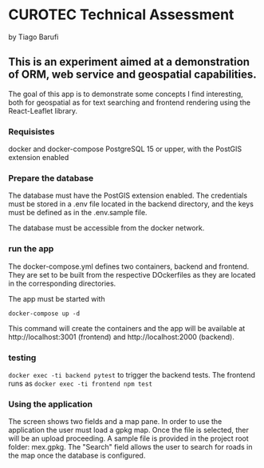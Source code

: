 # CUROTEC Technical Assessment
by Tiago Barufi

## This is an experiment aimed at a demonstration of ORM, web service and geospatial capabilities.
The goal of this app is to demonstrate some concepts I find interesting, both for geospatial as for text searching and frontend rendering using the React-Leaflet library.


### Requisistes

docker and docker-compose
PostgreSQL 15 or upper, with the PostGIS extension enabled

### Prepare the database 
The database must have the PostGIS extension enabled. The credentials must be stored in a .env file located in the backend directory, and the keys must be defined as in the .env.sample file.

The database must be accessible from the docker network.

### run the app
The docker-compose.yml defines two containers, backend and frontend.
They are set to be built from the respective DOckerfiles as they are located in the corresponding directories.

The app must be started with

`docker-compose up -d`

This command will create the containers and the app will be available at http://localhost:3001 (frontend) and http://localhost:2000 (backend).

### testing
`docker exec -ti backend pytest` 
to trigger the backend tests. The frontend runs as 
`docker exec -ti frontend npm test`

### Using the application
The screen shows two fields and a map pane. In order to use the application the user must load a gpkg map. 
Once the file is selected, ther will be an upload proceeding.
A sample file is provided in the project root folder: mex.gpkg. 
The "Search" field allows the user to search for roads in the map once the database is configured.

